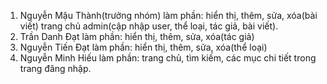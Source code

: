 1. Nguyễn Mậu Thành(trưởng nhóm) làm phần: hiển thị, thêm, sửa, xóa(bài viết) trang chủ admin(cập nhập user, thể loại, tác giả, bài viết).
2. Trần Danh Đạt làm phần: hiển thị, thêm, sửa, xóa(tác giả)
3. Nguyễn Tiến Đạt làm phần: hiển thị, thêm, sửa, xóa(thể loại)
4. Nguyễn Minh Hiếu làm phần: trang chủ, tìm kiếm, các mục chi tiết trong trang đăng nhập. 
